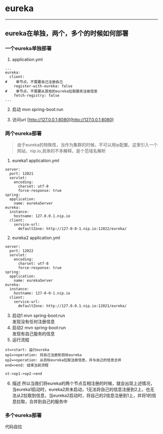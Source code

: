 # eureka
-------
## eureka在单独，两个，多个的时候如何部署
###  一个eureka单独部署
1. application.yml
```
...
eureka:
  client:
#    单节点，不需要自己注册自己
    register-with-eureka: false
#    单节点，不需要从其他的eureka拉取服务注册信息
    fetch-registry: false
...
```

2. 启动
mvn spring-boot:run

3. 访问url 
[http://127.0.0.1:8080](http://127.0.0.1:8080)

### 两个eureka部署
> 由于eureka的特殊性，当作为集群的时候，不可以用ip配置，这里引入一个网站，nip.io,具体的不多解释，是个范域名解析
1. eureka1 application.yml
```
server:
  port: 12021
  servlet:
    encoding:
      charset: utf-8
      force-response: true
spring:
  application:
    name: eurekaServer
eureka:
  instance:
    hostname: 127.0.0.1.nip.io
  client:
    service-url:
      defaultZone: http://127-0-0-1.nip.io:12022/eureka/
```
2. eureka2 application.yml
```
server:
  port: 12022
  servlet:
    encoding:
      charset: utf-8
      force-response: true
spring:
  application:
    name: eurekaServer
eureka:
  instance:
    hostname: 127-0-0-1.nip.io
  client:
    service-url:
      defaultZone: http://127.0.0.1.nip.io:12021/eureka/
```
3. 启动1
mvn spring-boot:run  
发现没有任何注册信息
4. 启动2
mvn spring-boot:run  
发现有自己服务的信息
5. 运行流程
```flow
st=>start: 运行eureka
op1=>operation: 将自己注册到目标eureka
op2=>operation: 从目标eureka拉取注册信息，并与自己的信息合并
end=>end: 结束当前流程

st->op1->op2->end

```
6. 描述
所以当我们将eureka的两个节点互相注册的时候，就会出现上述情况，当eureka1启动时，eureka2并未启动，1无法将自己的信息注册到2上，也无法从2拉取到信息，当eureka2启动时，将自己的2信息注册到1上，并将1的信息拉取，合并到自己的服务中

### 多个eureka部署

代码自拉